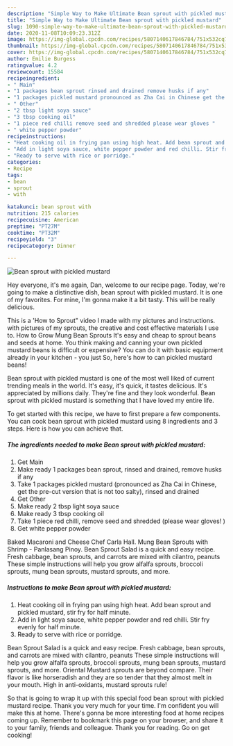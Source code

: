 ```yaml
---
description: "Simple Way to Make Ultimate Bean sprout with pickled mustard"
title: "Simple Way to Make Ultimate Bean sprout with pickled mustard"
slug: 1090-simple-way-to-make-ultimate-bean-sprout-with-pickled-mustard
date: 2020-11-08T10:09:23.312Z
image: https://img-global.cpcdn.com/recipes/5807140617846784/751x532cq70/bean-sprout-with-pickled-mustard-recipe-main-photo.jpg
thumbnail: https://img-global.cpcdn.com/recipes/5807140617846784/751x532cq70/bean-sprout-with-pickled-mustard-recipe-main-photo.jpg
cover: https://img-global.cpcdn.com/recipes/5807140617846784/751x532cq70/bean-sprout-with-pickled-mustard-recipe-main-photo.jpg
author: Emilie Burgess
ratingvalue: 4.2
reviewcount: 15584
recipeingredient:
- " Main"
- "1 packages bean sprout rinsed and drained remove husks if any"
- "1 packages pickled mustard pronounced as Zha Cai in Chinese get the precut version that is not too salty rinsed and drained"
- " Other"
- "2 tbsp light soya sauce"
- "3 tbsp cooking oil"
- "1 piece red chilli remove seed and shredded please wear gloves "
- " white pepper powder"
recipeinstructions:
- "Heat cooking oil in frying pan using high heat. Add bean sprout and pickled mustard, stir fry for half minute."
- "Add in light soya sauce, white pepper powder and red chilli. Stir fry evenly for half minute."
- "Ready to serve with rice or porridge."
categories:
- Recipe
tags:
- bean
- sprout
- with

katakunci: bean sprout with 
nutrition: 215 calories
recipecuisine: American
preptime: "PT27M"
cooktime: "PT32M"
recipeyield: "3"
recipecategory: Dinner

---
```



![Bean sprout with pickled mustard](https://img-global.cpcdn.com/recipes/5807140617846784/751x532cq70/bean-sprout-with-pickled-mustard-recipe-main-photo.jpg)

Hey everyone, it's me again, Dan, welcome to our recipe page. Today, we're going to make a distinctive dish, bean sprout with pickled mustard. It is one of my favorites. For mine, I'm gonna make it a bit tasty. This will be really delicious.

This is a &#39;How to Sprout&#34; video I made with my pictures and instructions. with pictures of my sprouts, the creative and cost effective materials I use to. How to Grow Mung Bean Sprouts It&#39;s easy and cheap to sprout beans and seeds at home. You think making and canning your own pickled mustard beans is difficult or expensive? You can do it with basic equipment already in your kitchen - you just So, here&#39;s how to can pickled mustard beans!

Bean sprout with pickled mustard is one of the most well liked of current trending meals in the world. It's easy, it's quick, it tastes delicious. It's appreciated by millions daily. They're fine and they look wonderful. Bean sprout with pickled mustard is something that I have loved my entire life.


To get started with this recipe, we have to first prepare a few components. You can cook bean sprout with pickled mustard using 8 ingredients and 3 steps. Here is how you can achieve that.

<!--inarticleads1-->

##### The ingredients needed to make Bean sprout with pickled mustard:

1. Get  Main
1. Make ready 1 packages bean sprout, rinsed and drained, remove husks if any
1. Take 1 packages pickled mustard (pronounced as Zha Cai in Chinese, get the pre-cut version that is not too salty), rinsed and drained
1. Get  Other
1. Make ready 2 tbsp light soya sauce
1. Make ready 3 tbsp cooking oil
1. Take 1 piece red chilli, remove seed and shredded (please wear gloves! )
1. Get  white pepper powder


Baked Macaroni and Cheese Chef Carla Hall. Mung Bean Sprouts with Shrimp - Panlasang Pinoy. Bean Sprout Salad is a quick and easy recipe. Fresh cabbage, bean sprouts, and carrots are mixed with cilantro, peanuts These simple instructions will help you grow alfalfa sprouts, broccoli sprouts, mung bean sprouts, mustard sprouts, and more. 

<!--inarticleads2-->

##### Instructions to make Bean sprout with pickled mustard:

1. Heat cooking oil in frying pan using high heat. Add bean sprout and pickled mustard, stir fry for half minute.
1. Add in light soya sauce, white pepper powder and red chilli. Stir fry evenly for half minute.
1. Ready to serve with rice or porridge.


Bean Sprout Salad is a quick and easy recipe. Fresh cabbage, bean sprouts, and carrots are mixed with cilantro, peanuts These simple instructions will help you grow alfalfa sprouts, broccoli sprouts, mung bean sprouts, mustard sprouts, and more. Oriental Mustard sprouts are beyond compare. Their flavor is like horseradish and they are so tender that they almost melt in your mouth. High in anti-oxidants, mustard sprouts rule! 

So that is going to wrap it up with this special food bean sprout with pickled mustard recipe. Thank you very much for your time. I'm confident you will make this at home. There's gonna be more interesting food at home recipes coming up. Remember to bookmark this page on your browser, and share it to your family, friends and colleague. Thank you for reading. Go on get cooking!
